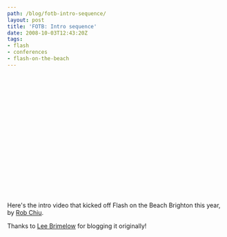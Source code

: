 ```yaml
---
path: /blog/fotb-intro-sequence/
layout: post
title: 'FOTB: Intro sequence'
date: 2008-10-03T12:43:20Z
tags:
- flash
- conferences
- flash-on-the-beach
---
```


<object classid="clsid:d27cdb6e-ae6d-11cf-96b8-444553540000" width="500" height="280" codebase="http://download.macromedia.com/pub/shockwave/cabs/flash/swflash.cab#version=6,0,40,0"><param name="src" value="http://www.youtube.com/v/OxAakSnr4ek&amp;hl=en&amp;fs=1" /><embed type="application/x-shockwave-flash" width="500" height="280" src="http://www.youtube.com/v/OxAakSnr4ek&amp;hl=en&amp;fs=1"></embed></object>

Here's the intro video that kicked off Flash on the Beach Brighton this year, by <a href="http://theronin.co.uk/" target="_blank">Rob Chiu</a>.



Thanks to <a href="http://theflashblog.com/?p=446" target="_blank">Lee Brimelow</a> for blogging it originally!